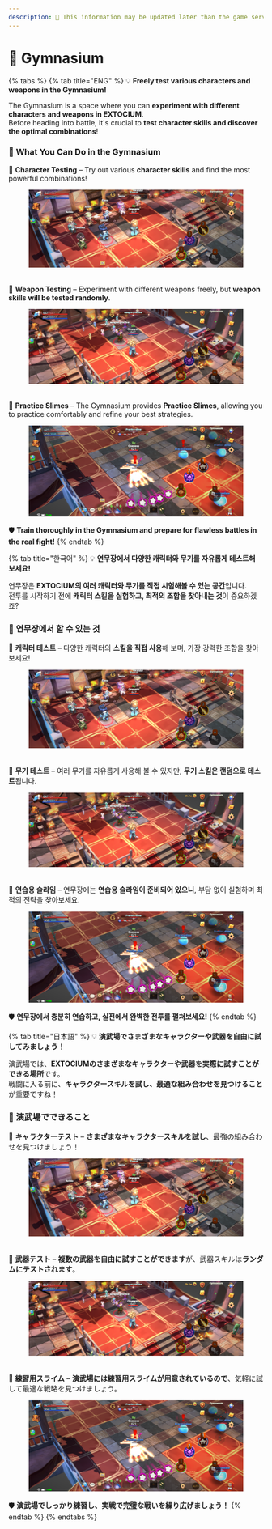 ```yaml
---
description: 🛑 This information may be updated later than the game server data.
---
```


# 🏹 Gymnasium

{% tabs %}
{% tab title="ENG" %}
💡 **Freely test various characters and weapons in the Gymnasium!**

The Gymnasium is a space where you can **experiment with different characters and weapons in EXTOCIUM**.\
Before heading into battle, it's crucial to **test character skills and discover the optimal combinations**!

### 🎯 **What You Can Do in the Gymnasium**

🔹 **Character Testing** – Try out various **character skills** and find the most powerful combinations!

<figure><img src="../../../.gitbook/assets/image (897).png" alt=""><figcaption></figcaption></figure>

\
🔹 **Weapon Testing** – Experiment with different weapons freely, but **weapon skills will be tested randomly**.

<figure><img src="../../../.gitbook/assets/image (898).png" alt=""><figcaption></figcaption></figure>

\
🔹 **Practice Slimes** – The Gymnasium provides **Practice Slimes**, allowing you to practice comfortably and refine your best strategies.

<figure><img src="../../../.gitbook/assets/image (899).png" alt=""><figcaption></figcaption></figure>

🛡️ **Train thoroughly in the Gymnasium and prepare for flawless battles in the real fight!**
{% endtab %}

{% tab title="한국어" %}
💡 **연무장에서 다양한 캐릭터와 무기를 자유롭게 테스트해 보세요!**

연무장은 **EXTOCIUM의 여러 캐릭터와 무기를 직접 시험해볼 수 있는 공간**입니다.\
전투를 시작하기 전에 **캐릭터 스킬을 실험하고, 최적의 조합을 찾아내는 것**이 중요하겠죠?

### 🎯 **연무장에서 할 수 있는 것**

🔹 **캐릭터 테스트** – 다양한 캐릭터의 **스킬을 직접 사용**해 보며, 가장 강력한 조합을 찾아보세요!

<figure><img src="../../../.gitbook/assets/image (897).png" alt=""><figcaption></figcaption></figure>

\
🔹 **무기 테스트** – 여러 무기를 자유롭게 사용해 볼 수 있지만, **무기 스킬은 랜덤으로 테스트**됩니다.

<figure><img src="../../../.gitbook/assets/image (898).png" alt=""><figcaption></figcaption></figure>

\
🔹 **연습용 슬라임** – 연무장에는 **연습용 슬라임이 준비되어 있으니**, 부담 없이 실험하며 최적의 전략을 찾아보세요.

<figure><img src="../../../.gitbook/assets/image (899).png" alt=""><figcaption></figcaption></figure>

🛡️ **연무장에서 충분히 연습하고, 실전에서 완벽한 전투를 펼쳐보세요!**
{% endtab %}

{% tab title="日本語" %}
💡 **演武場でさまざまなキャラクターや武器を自由に試してみましょう！**

演武場では、**EXTOCIUMのさまざまなキャラクターや武器を実際に試すことができる場所**です。\
戦闘に入る前に、**キャラクタースキルを試し、最適な組み合わせを見つけること**が重要ですね！

### 🎯 **演武場でできること**

🔹 **キャラクターテスト** – **さまざまなキャラクタースキルを試し**、最強の組み合わせを見つけましょう！

<figure><img src="../../../.gitbook/assets/image (897).png" alt=""><figcaption></figcaption></figure>

\
🔹 **武器テスト** – **複数の武器を自由に試すことができます**が、武器スキルは**ランダムにテストされます**。

<figure><img src="../../../.gitbook/assets/image (898).png" alt=""><figcaption></figcaption></figure>

\
🔹 **練習用スライム** – **演武場には練習用スライムが用意されているので**、気軽に試して最適な戦略を見つけましょう。

<figure><img src="../../../.gitbook/assets/image (899).png" alt=""><figcaption></figcaption></figure>

🛡️ **演武場でしっかり練習し、実戦で完璧な戦いを繰り広げましょう！**
{% endtab %}
{% endtabs %}



